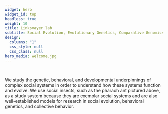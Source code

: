 ```yaml
---
widget: hero
widget_id: top
headless: true
weight: 10
title: Linksvayer lab
subtitle: Social Evolution, Evolutionary Genetics, Comparative Genomics
design:
  columns: "1"
  css_style: null
  css_class: null
hero_media: welcome.jpg
---
```

<br>

W﻿e study the genetic, behavioral, and developmental underpinnings of complex social systems in order to understand how these systems function and evolve. We use social insects, such as the pharaoh ant pictured above, as a study system because they are exemplar social systems and are also well-established models for research in social evolution, behavioral genetics, and collective behavior.